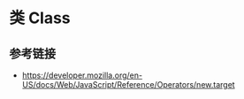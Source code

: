 # 类 Class

## 参考链接
* https://developer.mozilla.org/en-US/docs/Web/JavaScript/Reference/Operators/new.target
